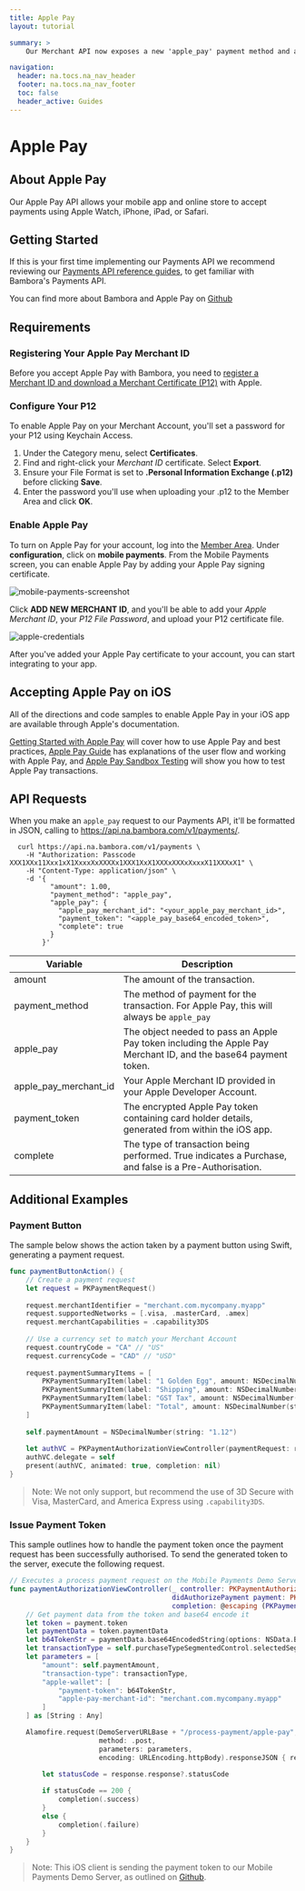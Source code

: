 ```yaml
---
title: Apple Pay
layout: tutorial

summary: >
    Our Merchant API now exposes a new 'apple_pay' payment method and associated parameters to accept a base 64 encoded Apple Pay Payment Token.

navigation:
  header: na.tocs.na_nav_header
  footer: na.tocs.na_nav_footer
  toc: false
  header_active: Guides
---
```


# Apple Pay

## About Apple Pay

Our Apple Pay API allows your mobile app and online store to accept payments using Apple Watch, iPhone, iPad, or Safari.

## Getting Started

If this is your first time implementing our Payments API we recommend reviewing our [Payments API reference guides](https://dev.na.bambora.com/docs/references/merchant_API/v1-0-3/), to get familiar with Bambora's Payments API.

You can find more about Bambora and Apple Pay on [Github](https://github.com/bambora/na-merchant-api-demo)

## Requirements

### Registering Your Apple Pay Merchant ID

Before you accept Apple Pay with Bambora, you need to [register a Merchant ID and download a Merchant Certificate (P12)](https://developer.apple.com/library/content/ApplePay_Guide/Configuration.html) with Apple.

### Configure Your P12

To enable Apple Pay on your Merchant Account, you'll set a password for your P12 using Keychain Access.

1. Under the Category menu, select **Certificates**.
2. Find and right-click your *Merchant ID* certificate. Select **Export**.
3. Ensure your File Format is set to **.Personal Information Exchange (.p12)** before clicking **Save**.
4. Enter the password you'll use when uploading your .p12 to the Member Area and click **OK**.

### Enable Apple Pay

To turn on Apple Pay for your account, log into the [Member Area](https://web.na.bambora.com). Under **configuration**, click on **mobile payments**. From the Mobile Payments screen, you can enable Apple Pay by adding your Apple Pay signing certificate.

<img src="/docs/guides/apple_pay/mobile-payments-screenshot.png" alt="mobile-payments-screenshot">

Click **ADD NEW MERCHANT ID**, and you'll be able to add your *Apple Merchant ID*, your *P12 File Password*, and upload your P12 certificate file. 

<img src="/docs/guides/apple_pay/apple-credentials.png" alt="apple-credentials">

After you've added your Apple Pay certificate to your account, you can start integrating to your app.

## Accepting Apple Pay on iOS

All of the directions and code samples to enable Apple Pay in your iOS app are available through Apple's documentation. 

[Getting Started with Apple Pay](https://developer.apple.com/apple-pay/get-started/) will cover how to use Apple Pay and best practices, [Apple Pay Guide](https://developer.apple.com/library/content/ApplePay_Guide/) has explanations of the user flow and working with Apple Pay, and [Apple Pay Sandbox Testing](https://developer.apple.com/support/apple-pay-sandbox/) will show you how to test Apple Pay transactions.

## API Requests

When you make an `apple_pay` request to our Payments API, it'll be formatted in JSON, calling to https://api.na.bambora.com/v1/payments/.

```shell
  curl https://api.na.bambora.com/v1/payments \
    -H "Authorization: Passcode XXX1XXx11Xxx1xX1XxxxXxXXXXx1XXX1XxX1XXXxXXXxXxxxX11XXXxX1" \
    -H "Content-Type: application/json" \
    -d '{
          "amount": 1.00,
          "payment_method": "apple_pay",
          "apple_pay": {
            "apple_pay_merchant_id": "<your_apple_pay_merchant_id>",
            "payment_token": "<apple_pay_base64_encoded_token>",
            "complete": true
          }
        }'
```

| Variable | Description |
| -------- | ----------- |
| amount | The amount of the transaction. |
| payment_method | The method of payment for the transaction. For Apple Pay, this will always be `apple_pay` |
| apple_pay | The object needed to pass an Apple Pay token including the Apple Pay Merchant ID, and the base64 payment token. |
| apple_pay_merchant_id | Your Apple Merchant ID provided in your Apple Developer Account. |
| payment_token | The encrypted Apple Pay token containing card holder details, generated from within the iOS app. |
| complete | The type of transaction being performed. True indicates a Purchase, and false is a Pre-Authorisation. |

## Additional Examples

### Payment Button

The sample below shows the action taken by a payment button using Swift, generating a payment request.

```swift
func paymentButtonAction() {
    // Create a payment request
    let request = PKPaymentRequest()
    
    request.merchantIdentifier = "merchant.com.mycompany.myapp"
    request.supportedNetworks = [.visa, .masterCard, .amex]
    request.merchantCapabilities = .capability3DS
    
    // Use a currency set to match your Merchant Account
    request.countryCode = "CA" // "US"
    request.currencyCode = "CAD" // "USD"
    
    request.paymentSummaryItems = [
        PKPaymentSummaryItem(label: "1 Golden Egg", amount: NSDecimalNumber(string: "1.00"), type: .final),
        PKPaymentSummaryItem(label: "Shipping", amount: NSDecimalNumber(string: "0.05"), type: .final),
        PKPaymentSummaryItem(label: "GST Tax", amount: NSDecimalNumber(string: "0.07"), type: .final),
        PKPaymentSummaryItem(label: "Total", amount: NSDecimalNumber(string: "1.12"), type: .final)
    ]
    
    self.paymentAmount = NSDecimalNumber(string: "1.12")
    
    let authVC = PKPaymentAuthorizationViewController(paymentRequest: request)
    authVC.delegate = self
    present(authVC, animated: true, completion: nil)
}
```

> Note: We not only support, but recommend the use of 3D Secure with Visa, MasterCard, and America Express using `.capability3DS`.

### Issue Payment Token

This sample outlines how to handle the payment token once the payment request has been successfully authorised. To send the generated token to the server, execute the following request.

```swift
// Executes a process payment request on the Mobile Payments Demo Server
func paymentAuthorizationViewController(_ controller: PKPaymentAuthorizationViewController,
                                        didAuthorizePayment payment: PKPayment,
                                        completion: @escaping (PKPaymentAuthorizationStatus) -&gt; Void) {
    // Get payment data from the token and base64 encode it
    let token = payment.token
    let paymentData = token.paymentData
    let b64TokenStr = paymentData.base64EncodedString(options: NSData.Base64EncodingOptions(rawValue: 0))
    let transactionType = self.purchaseTypeSegmentedControl.selectedSegmentIndex == 0 ? "purchase" : "pre-auth"
    let parameters = [
        "amount": self.paymentAmount,
        "transaction-type": transactionType,
        "apple-wallet": [
            "payment-token": b64TokenStr,
            "apple-pay-merchant-id": "merchant.com.mycompany.myapp"
        ]
    ] as [String : Any]

    Alamofire.request(DemoServerURLBase + "/process-payment/apple-pay",
                      method: .post,
                      parameters: parameters,
                      encoding: URLEncoding.httpBody).responseJSON { response in

        let statusCode = response.response?.statusCode
                    
        if statusCode == 200 {
            completion(.success)
        }
        else {
            completion(.failure)
        }
    }
}
```

> Note: This iOS client is sending the payment token to our Mobile Payments Demo Server, as outlined on [Github](https://github.com/bambora/na-merchant-api-demo).
